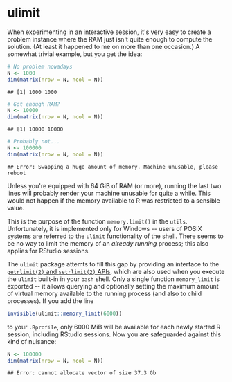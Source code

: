 # ulimit

When experimenting in an interactive session, it's very easy to create a problem instance where the RAM just isn't quite enough to compute the solution.  (At least it happened to me on more than one occasion.)  A somewhat trivial example, but you get the idea:




```r
# No problem nowadays
N <- 1000
dim(matrix(nrow = N, ncol = N))
```

```
## [1] 1000 1000
```

```r
# Got enough RAM?
N <- 10000
dim(matrix(nrow = N, ncol = N))
```

```
## [1] 10000 10000
```

```r
# Probably not...
N <- 100000
dim(matrix(nrow = N, ncol = N))
```

```
## Error: Swapping a huge amount of memory. Machine unusable, please reboot
```

Unless you're equipped with 64 GiB of RAM (or more), running the last two lines will probably render your machine unusable for quite a while.  This would not happen if the memory available to R was restricted to a sensible value.

This is the purpose of the function `memory.limit()` in the `utils`.  Unfortunately, it is implemented only for Windows -- users of POSIX systems are referred to the `ulimit` functionality of the shell.  There seems to be no way to limit the memory of an *already running* process; this also applies for RStudio sessions.

The `ulimit` package attemts to fill this gap by providing an interface to the [`getrlimit(2)` and `setrlimit(2)` APIs](http://linux.die.net/man/2/getrlimit), which are also used when you execute the `ulimit` built-in in your `bash` shell.  Only a single function `memory_limit` is exported -- it allows querying and optionally setting the maximum amount of virtual memory available to the running process (and also to child processes).  If you add the line


```r
invisible(ulimit::memory_limit(6000))
```

to your `.Rprofile`, only 6000 MiB will be available for each newly started R session, including RStudio sessions.  Now you are safeguarded against this kind of nuisance:




```r
N <- 100000
dim(matrix(nrow = N, ncol = N))
```

```
## Error: cannot allocate vector of size 37.3 Gb
```
